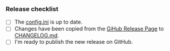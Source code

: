 ### Release checklist
- [ ] The [config.ini](https://github.com/sqlfluff/sqlfluff/blob/master/src/sqlfluff/config.ini) is up to date.
- [ ] Changes have been copied from the [GiHub Release Page](https://github.com/sqlfluff/sqlfluff/releases) to [CHANGELOG.md](https://github.com/sqlfluff/sqlfluff/blob/main/CHANGELOG.md).
- [ ] I'm ready to publish the new release on GitHub.
